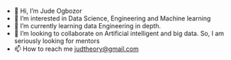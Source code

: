 - 👋 Hi, I’m Jude Ogbozor
- 👀 I’m interested in Data Science, Engineering and Machine learning
- 🌱 I’m currently learning data Engineering in depth.
- 💞️ I’m looking to collaborate on Artificial intelligent and big data. So, I am seriously looking for mentors
- 📫 How to reach me judtheory@gmail.com

<!---
Judetheory/Judetheory is a ✨ special ✨ repository because its `README.md` (this file) appears on your GitHub profile.
You can click the Preview link to take a look at your changes.
--->
